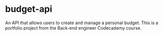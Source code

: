 # budget-api
An API that allows users to create and manage a personal budget. This is a portfolio project from the Back-end engineer Codecademy course.
